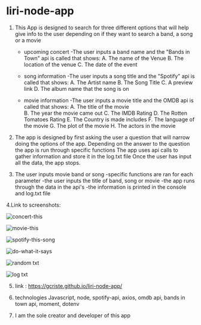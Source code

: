 # liri-node-app

1. This App is designed to search for three different options that will help give info to the user depending on if they want to search a band, a song or a movie
    * upcoming concert
        -The user inputs a band name and the "Bands in Town" api is called that shows:
            A. The name of the Venue 
            B. The location of the venue
            C. The date of the event

    * song information
        -The user inputs a song title and the "Spotify" api is called that shows: 
            A. The Artist name
            B. The Song Title
            C. A preview link
            D. The album name that the song is on

    * movie information
        -The user inputs a movie title and the OMDB api is called that shows: 
            A. The title of the movie   
            B. The year the movie came out
            C. The IMDB Rating
            D. The Rotten Tomatoes Rating
            E. The Country is made includes
            F. The language of the movie
            G. The plot of the movie
            H. The actors in the movie

2. The app is designed by first asking the user a question that will narrow doing the options of the app.
Depending on the answer to the question the app is run through specific functions
The app uses api calls to gather information and store it in the log.txt file
Once the user has input all the data, the app stops.

3. The user inputs movie band or song
    -specific functions are ran for each parameter
    -the user inputs the title of band, song or movie
    -the app runs through the data in the api's
    -the information is printed in the console and log.txt file

4.Link to screenshots: 

![concert-this](/Users/griffincriste/Desktop/liri-node-app/images/Screenshot1.png)

![movie-this](/Users/griffincriste/Desktop/liri-node-app/images/Screenshot2.png)

![spotify-this-song](/Users/griffincriste/Desktop/liri-node-app/images/Screenshot3.png)

![do-what-it-says](/Users/griffincriste/Desktop/liri-node-app/images/screenshot4.png)

![random txt](/Users/griffincriste/Desktop/liri-node-app/images/screenshot5.png)

![log txt](/Users/griffincriste/Desktop/liri-node-app/images/screenshot6.png)




5. link : https://gcriste.github.io/liri-node-app/



6. technologies
    Javascript, node, spotify-api, axios, omdb api, bands in town api, moment, dotenv


7. I am  the sole creator and developer of this app